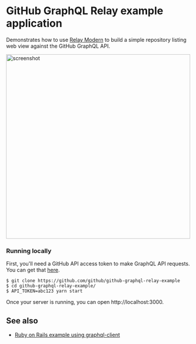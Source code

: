 # GitHub GraphQL Relay example application

Demonstrates how to use [Relay Modern](https://facebook.github.io/relay/docs/relay-modern.html) to build a simple
repository listing web view against the GitHub GraphQL API.

<img src="https://cloud.githubusercontent.com/assets/137/18425026/a9929d7a-78f0-11e6-9fd4-f478470ad10b.png" height="500" alt="screenshot">

### Running locally

First, you'll need a GitHub API access token to make GraphQL API requests. You can get that
[here](https://github.com/settings/tokens/new).

```
$ git clone https://github.com/github/github-graphql-relay-example
$ cd github-graphql-relay-example/
$ API_TOKEN=abc123 yarn start
```

Once your server is running, you can open http://localhost:3000.

## See also

* [Ruby on Rails example using graphql-client](https://github.com/github/github-graphql-rails-example)
